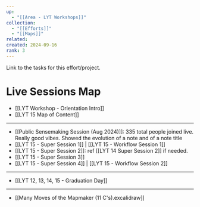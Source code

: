 ```yaml
---
up:
  - "[[Area - LYT Workshops]]"
collection:
  - "[[Efforts]]"
  - "[[Maps]]"
related: 
created: 2024-09-16
rank: 3
---
```

Link to the tasks for this effort/project.

# Live Sessions Map
- [[LYT Workshop - Orientation Intro]] 
- [[LYT 15 Map of Content]] 
- ---
- [[Public Sensemaking Session (Aug 2024)]]: 335 total people joined live. Really good vibes. Showed the evolution of a note and of a note title
- [[LYT 15 - Super Session 1]] | [[LYT 15 - Workflow Session 1]] 
- [[LYT 15 - Super Session 2]]: ref [[LYT 14 Super Session 2]] if needed.
- [[LYT 15 - Super Session 3]] 
- [[LYT 15 - Super Session 4]] | [[LYT 15 - Workflow Session 2]] 
- ---
- [[LYT 12, 13, 14, 15 - Graduation Day]] 
- ---
- [[Many Moves of the Mapmaker (11 C's).excalidraw]] 
